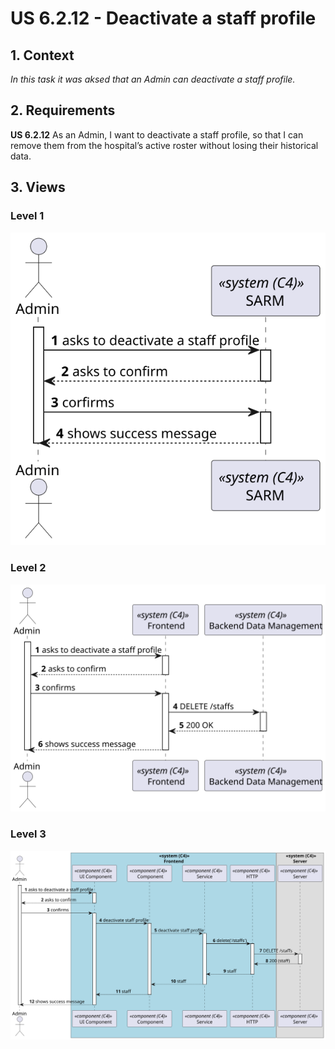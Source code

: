 # US 6.2.12 - Deactivate a staff profile

## 1. Context

*In this task it was aksed that an Admin can deactivate a staff profile.*

## 2. Requirements

**US 6.2.12**  As an Admin, I want to deactivate a staff profile, so that I can remove them from the hospital’s active roster without losing their historical data.

## 3. Views

### Level 1

![Pocess view level 1](views/level1/process-view.svg)

### Level 2

![Process view level 2](views/level2/process-view.svg)

### Level 3

![Process view leve 3](views/level3/process-view.svg)